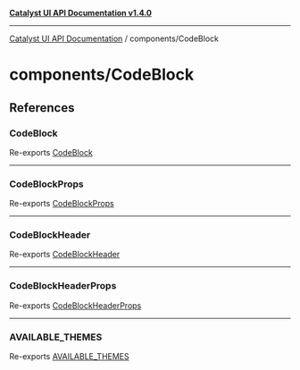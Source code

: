 [**Catalyst UI API Documentation v1.4.0**](../../README.md)

---

[Catalyst UI API Documentation](../../README.md) / components/CodeBlock

# components/CodeBlock

## References

### CodeBlock

Re-exports [CodeBlock](CodeBlock/variables/CodeBlock.md)

---

### CodeBlockProps

Re-exports [CodeBlockProps](CodeBlock/interfaces/CodeBlockProps.md)

---

### CodeBlockHeader

Re-exports [CodeBlockHeader](CodeBlockHeader/variables/CodeBlockHeader.md)

---

### CodeBlockHeaderProps

Re-exports [CodeBlockHeaderProps](CodeBlockHeader/interfaces/CodeBlockHeaderProps.md)

---

### AVAILABLE_THEMES

Re-exports [AVAILABLE_THEMES](CodeBlockHeader/variables/AVAILABLE_THEMES.md)
